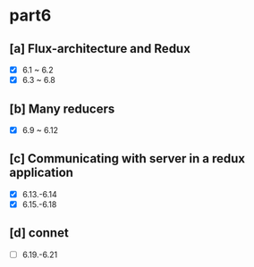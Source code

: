 # part6

## [a] Flux-architecture and Redux 

- [x] 6.1 ~ 6.2  
- [x] 6.3 ~ 6.8   

## [b] Many reducers

- [x] 6.9 ~ 6.12

## [c] Communicating with server in a redux application

- [x] 6.13.-6.14
- [x] 6.15.-6.18

## [d] connet

- [ ] 6.19.-6.21

